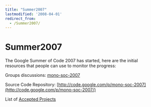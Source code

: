 ```yaml
---
title: "Summer2007"
lastmodified: '2008-04-01'
redirect_from:
  - /Summer2007/
---
```


Summer2007
==========

The Google Summer of Code 2007 has started, here are the initial resources that people can use to monitor the progress:

Groups discussions: [mono-soc-2007](http://groups.google.com/group/mono-soc-2007)

Source Code Repository: [http://code.google.com/p/mono-soc-2007](http://code.google.com/p/mono-soc-2007/)

List of [Accepted Projects](http://groups.google.com/group/mono-soc-2007/web)

